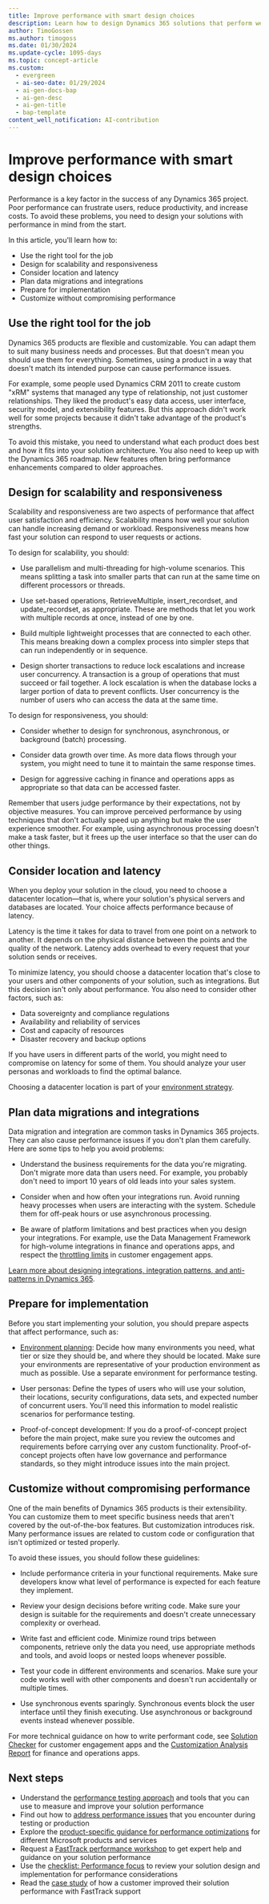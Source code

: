 ```yaml
---
title: Improve performance with smart design choices
description: Learn how to design Dynamics 365 solutions that perform well by using the right tools. Learn how to avoid common mistakes and how to scale for demand.
author: TimoGossen
ms.author: timogoss
ms.date: 01/30/2024
ms.update-cycle: 1095-days
ms.topic: concept-article
ms.custom:
  - evergreen
  - ai-seo-date: 01/29/2024
  - ai-gen-docs-bap
  - ai-gen-desc
  - ai-gen-title
  - bap-template
content_well_notification: AI-contribution
---
```


# Improve performance with smart design choices

Performance is a key factor in the success of any Dynamics 365 project. Poor performance can frustrate users, reduce productivity, and increase costs. To avoid these problems, you need to design your solutions with performance in mind from the start.

In this article, you'll learn how to:

- Use the right tool for the job
- Design for scalability and responsiveness
- Consider location and latency
- Plan data migrations and integrations
- Prepare for implementation
- Customize without compromising performance

## Use the right tool for the job

Dynamics 365 products are flexible and customizable. You can adapt them to suit many business needs and processes. But that doesn't mean you should use them for everything. Sometimes, using a product in a way that doesn't match its intended purpose can cause performance issues.

For example, some people used Dynamics CRM 2011 to create custom "xRM" systems that managed any type of relationship, not just customer relationships. They liked the product's easy data access, user interface, security model, and extensibility features. But this approach didn't work well for some projects because it didn't take advantage of the product's strengths.

To avoid this mistake, you need to understand what each product does best and how it fits into your solution architecture. You also need to keep up with the Dynamics 365 roadmap. New features often bring performance enhancements compared to older approaches.

## Design for scalability and responsiveness

Scalability and responsiveness are two aspects of performance that affect user satisfaction and efficiency. Scalability means how well your solution can handle increasing demand or workload. Responsiveness means how fast your solution can respond to user requests or actions.

To design for scalability, you should:

- Use parallelism and multi-threading for high-volume scenarios. This means splitting a task into smaller parts that can run at the same time on different processors or threads.

- Use set-based operations, RetrieveMultiple, insert\_recordset, and update\_recordset, as appropriate. These are methods that let you work with multiple records at once, instead of one by one.

- Build multiple lightweight processes that are connected to each other. This means breaking down a complex process into simpler steps that can run independently or in sequence.

- Design shorter transactions to reduce lock escalations and increase user concurrency. A transaction is a group of operations that must succeed or fail together. A lock escalation is when the database locks a larger portion of data to prevent conflicts. User concurrency is the number of users who can access the data at the same time.

To design for responsiveness, you should:

- Consider whether to design for synchronous, asynchronous, or background (batch) processing.

- Consider data growth over time. As more data flows through your system, you might need to tune it to maintain the same response times.

- Design for aggressive caching in finance and operations apps as appropriate so that data can be accessed faster.

Remember that users judge performance by their expectations, not by objective measures. You can improve perceived performance by using techniques that don't actually speed up anything but make the user experience smoother. For example, using asynchronous processing doesn't make a task faster, but it frees up the user interface so that the user can do other things.

## Consider location and latency

When you deploy your solution in the cloud, you need to choose a datacenter location&mdash;that is, where your solution's physical servers and databases are located. Your choice affects performance because of latency.

Latency is the time it takes for data to travel from one point on a network to another. It depends on the physical distance between the points and the quality of the network. Latency adds overhead to every request that your solution sends or receives.

To minimize latency, you should choose a datacenter location that's close to your users and other components of your solution, such as integrations. But this decision isn't only about performance. You also need to consider other factors, such as:

- Data sovereignty and compliance regulations
- Availability and reliability of services
- Cost and capacity of resources
- Disaster recovery and backup options

If you have users in different parts of the world, you might need to compromise on latency for some of them. You should analyze your user personas and workloads to find the optimal balance.

Choosing a datacenter location is part of your [environment strategy](environment-strategy-overview.md).

## Plan data migrations and integrations

Data migration and integration are common tasks in Dynamics 365 projects. They can also cause performance issues if you don't plan them carefully. Here are some tips to help you avoid problems:

- Understand the business requirements for the data you're migrating. Don't migrate more data than users need. For example, you probably don't need to import 10 years of old leads into your sales system.

- Consider when and how often your integrations run. Avoid running heavy processes when users are interacting with the system. Schedule them for off-peak hours or use asynchronous processing.

- Be aware of platform limitations and best practices when you design your integrations. For example, use the Data Management Framework for high-volume integrations in finance and operations apps, and respect the [throttling limits](/powerapps/developer/data-platform/api-limits) in customer engagement apps.

[Learn more about designing integrations, integration patterns, and anti-patterns in Dynamics 365](integrate-other-solutions.md).

## Prepare for implementation

Before you start implementing your solution, you should prepare aspects that affect performance, such as:

- [Environment planning](environment-strategy-overview.md): Decide how many environments you need, what tier or size they should be, and where they should be located. Make sure your environments are representative of your production environment as much as possible. Use a separate environment for performance testing.

- User personas: Define the types of users who will use your solution, their locations, security configurations, data sets, and expected number of concurrent users. You'll need this information to model realistic scenarios for performance testing.

- Proof-of-concept development: If you do a proof-of-concept project before the main project, make sure you review the outcomes and requirements before carrying over any custom functionality. Proof-of-concept projects often have low governance and performance standards, so they might introduce issues into the main project.

## Customize without compromising performance

One of the main benefits of Dynamics 365 products is their extensibility. You can customize them to meet specific business needs that aren't covered by the out-of-the-box features. But customization introduces risk. Many performance issues are related to custom code or configuration that isn't optimized or tested properly.

To avoid these issues, you should follow these guidelines:

- Include performance criteria in your functional requirements. Make sure developers know what level of performance is expected for each feature they implement.

- Review your design decisions before writing code. Make sure your design is suitable for the requirements and doesn't create unnecessary complexity or overhead.

- Write fast and efficient code. Minimize round trips between components, retrieve only the data you need, use appropriate methods and tools, and avoid loops or nested loops whenever possible.

- Test your code in different environments and scenarios. Make sure your code works well with other components and doesn't run accidentally or multiple times.

- Use synchronous events sparingly. Synchronous events block the user interface until they finish executing. Use asynchronous or background events instead whenever possible.

For more technical guidance on how to write performant code, see [Solution Checker](/powerapps/maker/data-platform/use-powerapps-checker) for customer engagement apps and the [Customization Analysis Report](/dynamics365/fin-ops-core/dev-itpro/dev-tools/customization-analysis-report) for finance and operations apps.

## Next steps

- Understand the [performance testing approach](performing-solution-performance-testing-approach.md) and tools that you can use to measure and improve your solution performance
- Find out how to [address performance issues](performing-solution-address-performance-issues.md) that you encounter during testing or production
- Explore the [product-specific guidance for performance optimizations](performing-solution-product-specific-guidance.md) for different Microsoft products and services
- Request a [FastTrack performance workshop](performing-solution-workshop-strategy.md) to get expert help and guidance on your solution performance
- Use the [checklist: Performance focus](performing-solution-product-checklist.md) to review your solution design and implementation for performance considerations
- Read the [case study](performing-solution-product-case-study.md) of how a customer improved their solution performance with FastTrack support
